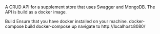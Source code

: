 A CRUD API for a supplement store that uses Swagger and MongoDB. The API is build as a docker image.

Build
Ensure that you have docker installed on your machine.
docker-compose build
docker-compose up
navigate to http://localhost:8080/